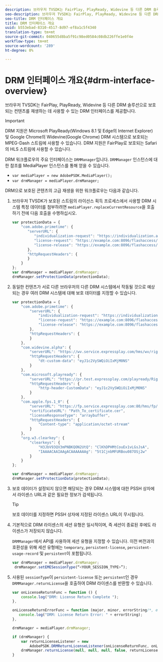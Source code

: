 ```yaml
---
description: 브라우저 TVSDK는 FairPlay, PlayReady, Widevine 등 다른 DRM 솔루션으로 보호되는 컨텐츠를 재생하는 데 사용할 수 있는 DRM 인터페이스를 제공합니다.
seo-description: 브라우저 TVSDK는 FairPlay, PlayReady, Widevine 등 다른 DRM 솔루션으로 보호되는 컨텐츠를 재생하는 데 사용할 수 있는 DRM 인터페이스를 제공합니다.
seo-title: DRM 인터페이스 개요
title: DRM 인터페이스 개요
uuid: b553ebad-8310-4517-8d97-ef8a1c5f4340
translation-type: tm+mt
source-git-commit: 040655d8ba5f91c98ed0584c08db226ffe1e0f4e
workflow-type: tm+mt
source-wordcount: '289'
ht-degree: 0%

---
```



# DRM 인터페이스 개요{#drm-interface-overview}

브라우저 TVSDK는 FairPlay, PlayReady, Widevine 등 다른 DRM 솔루션으로 보호되는 컨텐츠를 재생하는 데 사용할 수 있는 DRM 인터페이스를 제공합니다.

<!--<a id="section_59994F2059B245E996E0776214804A0A"></a>-->

>[!IMPORTANT]
>
>DRM 지원은 Microsoft PlayReady(Windows 8.1 및 Edge의 Internet Explorer) 및 Google Chrome의 Widevine(Google Chrome) DRM 시스템으로 보호되는 MPEG-Dash 스트림에 사용할 수 있습니다. DRM 지원은 FairPlay로 보호되는 Safari의 HLS 스트림에 사용할 수 있습니다.

DRM 워크플로우의 주요 인터페이스는 `DRMManager`입니다. `DRMManager` 인스턴스에 대한 참조를 MediaPlayer 인스턴스를 통해 얻을 수 있습니다.

* `var mediaPlayer = new AdobePSDK.MediaPlayer();`
* `var drmManager = mediaPlayer.drmManager;`

<!--<a id="section_B7E8AD9A4D4F4BD9BA2A67ABC135D6F9"></a>-->

DRM으로 보호된 콘텐츠의 고급 재생을 위한 워크플로우는 다음과 같습니다.

1. 브라우저 TVSDK가 보호된 스트림의 라이선스 획득 프로세스에서 사용할 DRM 시스템 특정 데이터를 첨부하려면 `mediaPlayer.replaceCurrentResource`을 호출하기 전에 다음 호출을 수행하십시오.

   ```js
   var protectionData = { 
       "com.adobe.primetime": { 
          "serverURL": { 
             "individualization-request": "https://individualization.adobe.com/flashaccess/i15n/v5", 
             "license-request": "https://example.com:8096/flashaccess/req", 
             "license-release": "https://example.com:8096/flashaccess/req" 
          }, 
          "httpRequestHeaders": { 
          } 
       } 
   }; 
   var drmManager = mediaPlayer.drmManager; 
   drmManager.setProtectionData(protectionData);
   ```

1. 동일한 컨텐츠가 서로 다른 브라우저의 다른 DRM 시스템에서 작동될 것으로 예상되는 경우 여러 DRM 시스템에 대해 보호 데이터를 지정할 수 있습니다.

   ```js
   var protectionData = { 
       "com.adobe.primetime": { 
           "serverURL": { 
               "individualization-request": "https://individualization.adobe.com/flashaccess/i15n/v5", 
               "license-request": "https://example.com:8096/flashaccess/req", 
               "license-release": "https://example.com:8096/flashaccess/req" 
           }, 
           "httpRequestHeaders": { 
           } 
       }, 
       "com.widevine.alpha": { 
           "serverURL": "https://wv.service.expressplay.com/hms/wv/rights/?ExpressPlayToken=<token value>", 
           "httpRequestHeaders": { 
               "dt-custom-data": "eyJ1c2VySWQiOiIxMjM0NS" 
           } 
       }, 
       "com.microsoft.playready": { 
           "serverURL": "https://pr.test.expressplay.com/playready/RightsManager.asmx?ExpressPlayToken=<token value>", 
           "httpRequestHeaders": { 
               "http-header-CustomData": "eyJ1c2VySWQiOiIxMjM0NS" 
           } 
       }, 
       "com.apple.fps.1_0": { 
           "serverURL": "https://fp.service.expressplay.com:80/hms/fp/rights/?ExpressPlayToken=<token value>", 
           "certificateURL": "Path_To_certificate.cer", 
           "licenseResponseType": "arraybuffer", 
           "httpRequestHeaders": { 
               "Content-type": "application/octet-stream" 
           } 
       }, 
       "org.w3.clearkey": { 
           "clearkeys": { 
               "H3JbV93QV3mPNBKQON2UtQ": "ClKhDPHMtCouEx1vLGsJsA", 
               "IAAAACAAIAAgACAAAAAAAg": "5t1CjnbMFURBou087OSj2w" 
           } 
       } 
   }; 
   
   var drmManager = mediaPlayer.drmManager; 
   drmManager.setProtectionData(protectionData);
   ```

1. 보호 데이터가 설정되지 않으면 해당되는 경우 DRM 시스템에 대한 PSSH 상자에서 라이센스 URL과 같은 필요한 정보가 검색됩니다.

   >[!TIP]
   >
   >보호 데이터를 지정하면 PSSH 상자에 지정된 라이센스 URL이 무시됩니다.

1. 기본적으로 DRM 라이센스의 세션 유형은 일시적이며, 즉 세션이 종료된 후에도 라이센스가 저장되지 않습니다.

   `DRMManager`에서 API를 사용하여 세션 유형을 지정할 수 있습니다.  이전 버전과의 호환성을 위해 세션 유형에는 `temporary`, `persistent-license`, `persistent-usage-record` 및 `persistent`이 포함됩니다.

   ```js
   var drmManager = mediaPlayer.drmManager; 
    drmManager.setEMESessionType(“<YOUR_SESSION_TYPE>”); 
   ```

1. 사용된 `sessionType`이 `persistent-license` 또는 `persistent`인 경우 `DRMManager.returnLicense`을 호출하여 DRM 라이센스를 반환할 수 있습니다.

   ```js
   var onLicenseReturnFunc = function () { 
       console.log("DRM: License Return Complete "); 
   }, 
   
   onLicenseReturnErrorFunc = function (major, minor, errorString/*, errorServerUrl*/) { 
      console.log("DRM: License Return Error: " + errorString); 
   }, 
   
   drmManager = mediaPlayer.drmManager; 
   
   if (drmManager) { 
       var returnLicenseListener = new  
           AdobePSDK.DRMReturnLicenseListener(onLicenseReturnFunc, onLicenseReturnErrorFunc); 
       drmManager.returnLicense(null, null, null, false, returnLicenseListener, drmLicense.session); 
   }
   ```

